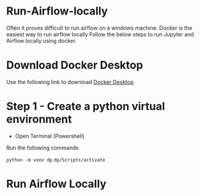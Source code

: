 # Run-Airflow-locally

Often it proves difficult to run airflow on a windows machine. Docker is the easiest way to run airflow locally
Follow the below steps to run Jupyter and Airflow locally using docker.

# Download Docker Desktop

Use the following link to download [Docker Desktop](https://docs.docker.com/desktop/install/windows-install/)

# Step 1 - Create a python virtual environment
- Open Terminal (Powershell)

Run the following commands

`python -m venv dp`
`dp/Scripts/activate`
# Run Airflow Locally

